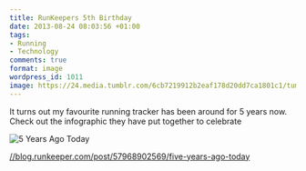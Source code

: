 ```yaml
---
title: RunKeepers 5th Birthday
date: 2013-08-24 08:03:56 +01:00
tags:
- Running
- Technology
comments: true
format: image
wordpress_id: 1011
image: https://24.media.tumblr.com/6cb7219912b2eaf178d20dd7ca1801c1/tumblr_mrh6xetIK21qzunbuo1_r1_1280.png
---
```


It turns out my favourite running tracker has been around for 5 years now. Check out the infographic
they have put together to celebrate

![5 Years Ago Today][thm]

[//blog.runkeeper.com/post/57968902569/five-years-ago-today](//blog.runkeeper.com/post/57968902569/five-years-ago-today)

[thm]: //24.media.tumblr.com/6cb7219912b2eaf178d20dd7ca1801c1/tumblr_mrh6xetIK21qzunbuo1_r1_1280.png